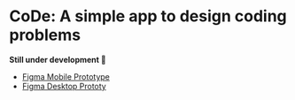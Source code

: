 # CoDe: A simple app to design coding problems

**Still under development 🚚**

- [Figma Mobile Prototype](https://www.figma.com/proto/MBZRvGqrwI8obO9sa47Cb5/CoDe?page-id=0%3A1&node-id=5%3A107&viewport=241%2C48%2C0.32&scaling=min-zoom&starting-point-node-id=5%3A107&show-proto-sidebar=1&hide-ui=1)
- [Figma Desktop Prototy](https://www.figma.com/proto/MBZRvGqrwI8obO9sa47Cb5/CoDe?page-id=0%3A1&node-id=1%3A4&viewport=241%2C48%2C0.32&scaling=min-zoom&starting-point-node-id=1%3A4&show-proto-sidebar=1&hide-ui=1)
